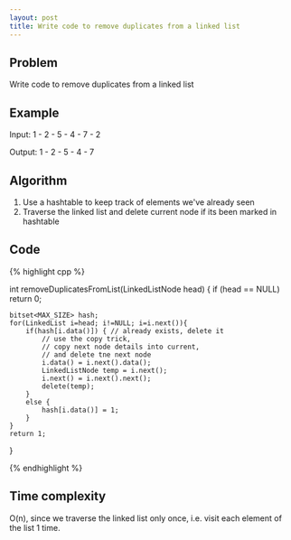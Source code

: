 ```yaml
---
layout: post
title: Write code to remove duplicates from a linked list
---
```


## Problem
Write code to remove duplicates from a linked list

## Example

Input: 1 - 2 - 5 - 4 - 7 - 2

Output: 1 - 2 - 5 - 4 - 7

## Algorithm
1. Use a hashtable to keep track of elements we've already seen
2. Traverse the linked list and delete current node if its been marked in hashtable


## Code

{% highlight cpp %}

int removeDuplicatesFromList(LinkedListNode head) {
	if (head == NULL) return 0;
	
	bitset<MAX_SIZE> hash;
	for(LinkedList i=head; i!=NULL; i=i.next()){
		if(hash[i.data()]) { // already exists, delete it
			// use the copy trick, 
			// copy next node details into current, 
			// and delete tne next node
			i.data() = i.next().data();
			LinkedListNode temp = i.next();
			i.next() = i.next().next();
			delete(temp);
		}
		else {
			hash[i.data()] = 1;
		}
	}
	return 1;
}

{% endhighlight %}

## Time complexity
O(n), since we traverse the linked list only once, i.e. visit each element of the list 1 time.